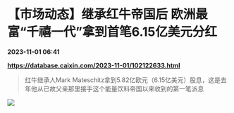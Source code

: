 # 【市场动态】继承红牛帝国后 欧洲最富“千禧一代”拿到首笔6.15亿美元分红

**2023-11-01 06:41**

**https://database.caixin.com/2023-11-01/102122633.html**

> 红牛继承人Mark Mateschitz拿到5.82亿欧元（6.15亿美元）股息，这是去年他从已故父亲那里接手这个能量饮料帝国以来收到的第一笔派息

  

[![](https://img.caixin.com/2018-10-25/1540446502237576_840_560.jpg)](https://img.caixin.com//2018-10-25/1540446502237576_480_320.jpg)